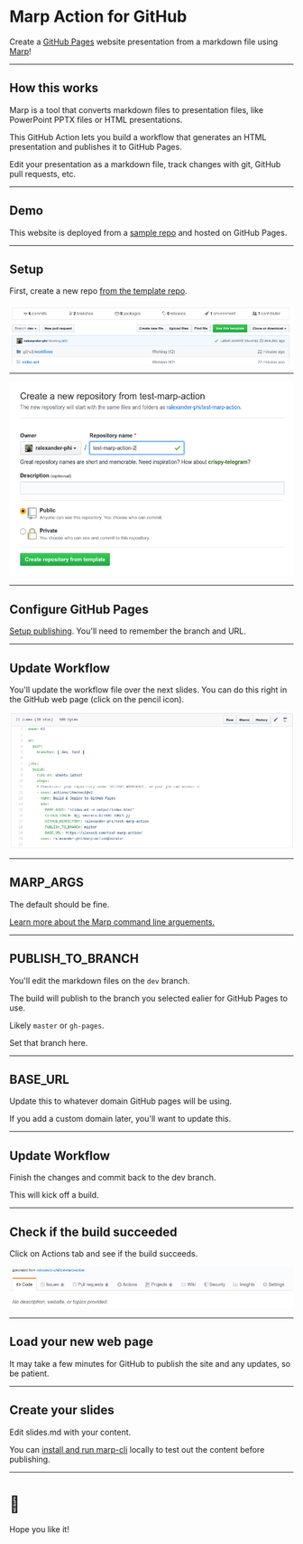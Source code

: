 # Marp Action for GitHub

Create a [GitHub Pages](https://pages.github.com/) website presentation from a markdown file using [Marp](https://marp.app/)!

---

## How this works

Marp is a tool that converts markdown files to presentation files, like PowerPoint PPTX files or HTML presentations.

This GitHub Action lets you build a workflow that generates an HTML presentation and publishes it to GitHub Pages.

Edit your presentation as a markdown file, track changes with git, GitHub pull requests, etc.

---

## Demo

This website is deployed from a [sample repo](https://github.com/ralexander-phi/test-marp-action) and hosted on GitHub Pages.

---

## Setup

First, create a new repo [from the template repo](https://github.com/ralexander-phi/test-marp-action).

![](img/use-template.png)

---

![](img/create-repo-from-template.png)

---

## Configure GitHub Pages

[Setup publishing](https://help.github.com/en/github/working-with-github-pages/configuring-a-publishing-source-for-your-github-pages-site#choosing-a-publishing-source).
You'll need to remember the branch and URL.

---

## Update Workflow

You'll update the workflow file over the next slides. You can do this right in the GitHub web page (click on the pencil icon).

![](img/edit-workflow.png)

---

## MARP\_ARGS

The default should be fine.

[Learn more about the Marp command line arguements.](https://github.com/marp-team/marp-cli/blob/master/README.md#basic-usage)

---

## PUBLISH\_TO\_BRANCH

You'll edit the markdown files on the `dev` branch.

The build will publish to the branch you selected ealier for GitHub Pages to use.

Likely `master` or `gh-pages`.

Set that branch here.

---

## BASE\_URL

Update this to whatever domain GitHub pages will be using.

If you add a custom domain later, you'll want to update this.

---

## Update Workflow

Finish the changes and commit back to the dev branch.

This will kick off a build.

---

## Check if the build succeeded

Click on Actions tab and see if the build succeeds.

![](img/click-actions.png)

---

## Load your new web page

It may take a few minutes for GitHub to publish the site and any updates, so be patient.

---

## Create your slides

Edit slides.md with your content.

You can [install and run marp-cli](https://github.com/marp-team/marp-cli/blob/master/README.md) locally to test out the content before publishing.

---

# 🎉

Hope you like it!


